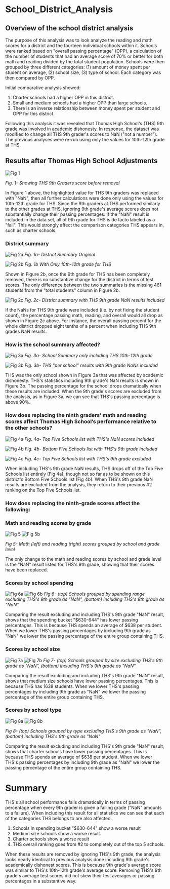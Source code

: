 # School_District_Analysis

## Overview of the school district analysis

The purpose of this analysis was to look analyze the reading and math scores for a district and the fourteen individual schools within it. Schools were ranked based on "overall passing percentage" (OPP), a calculation of the number of students that had an average score of 70% or better for both math and reading divided by the total student population. Schools were then grouped by three different categories: (1) amount of money spent per student on average, (2) school size, (3) type of school. Each category was then compared by OPP.

Initial comparative analysis showed:

1. Charter schools had a higher OPP in this district.
2. Small and medium schools had a higher OPP than large schools.
3. There is an inverse relationship between money spent per student and OPP for this district.

Following this analysis it was revealed that Thomas High School's (THS) 9th grade was involved in academic dishonesty. In response, the dataset was modified to change all THS 9th grader's scores to NaN ("not a number"). The previous analyses were re-run using only the values for 10th-12th grade at THS.

## Results after Thomas High School Adjustments

![Fig 1](./Resources/ths_cheaters.PNG)

_Fig. 1- Showing THS 9th Graders score before removal_

In Figure 1 above, the highlighted value for THS 9th graders was replaced with "NaN", then all further calculations were done only using the values for 10th-12th grade for THS. Since the 9th graders at THS performed similarly to the other grades at THS, ignoring 9th grade's average scores does not substantially change their passing percentages. If the "NaN" result is included in the data set, all of 9th grade for THS is de facto labeled as a "fail". This would strongly affect the comparison categories THS appears in, such as charter schools.

### District summary

![Fig 2a](Resources\old_district_summary.PNG)
_Fig. 1a- District Summary Original_

![Fig 2b](Resources\new_district_summary.PNG)
_Fig. 1b With Only 10th-12th grade for THS_

Shown in Figure 2b, once the 9th grade for THS has been completely removed, there is no substantive change for the district in terms of test scores. The only difference between the two summaries is the missing 461 students from the "total students" column in Figure 2b.

![Fig 2c](./Resources/ds_run_without_changing_student_count.PNG)
_Fig. 2c- District summary with THS 9th grade NaN results included_

If the NaNs for THS 9th grade were included (i.e. by not fixing the student count), the percentage passing math, reading, and overall would all drop as shown in Figure 2c above. For instance, the overall passing percent for the whole district dropped eight tenths of a percent when including THS 9th grades NaN results.

### How is the school summary affected?

![Fig 3a](./Resources/new_per_school_summary.PNG)
_Fig. 3a- School Summary only including THS 10th-12th grade_

![Fig 3b](./Resources/old_per_school_summary.PNG)
_Fig. 3b- THS "per school" results with 9th grade NaNs included_

THS was the only school shown in Figure 3a that was affected by academic dishonesty. THS's statistics including 9th grade's NaN results is shown in Figure 3b. The passing percentage for the school drops dramatically when these results are included. When the 9th grade's scores are excluded from the analysis, as in Figure 3a, we can see that THS's passing percentage is above 90%.

### How does replacing the ninth graders’ math and reading scores affect Thomas High School’s performance relative to the other schools?

![Fig 4a](./Resources/old_top_five_schools.PNG)
_Fig. 4a- Top Five Schools list with THS's NaN scores included_

![Fig 4b](./Resources/old_bottom_five_schools.PNG)
_Fig. 4b- Bottom Five Schools list with THS's 9th grade included_

![Fig 4c](./Resources/new_top_five_schools.PNG)
_Fig. 4c- Top Five Schools list with THS's 9th grade excluded_

When including THS's 9th grade NaN results, THS drops off of the Top Five Schools list entirely (Fig 4a), though not so far as to be shown on this district's Bottom Five Schools list (Fig 4b). When THS's 9th grade NaN results are excluded from the analysis, they return to their previous #2 ranking on the Top Five Schools list.

### How does replacing the ninth-grade scores affect the following:

### Math and reading scores by grade

![Fig 5](./Resources/new_math_scores_by_grade.PNG) ![Fig 5b](./Resources/new_reading_scores_by_grade.PNG)

_Fig 5- Math (left) and reading (right) scores grouped by school and grade level_

The only change to the math and reading scores by school and grade level is the "NaN" result listed for THS's 9th grade, showing that their scores have been replaced.
### Scores by school spending

![Fig 6a](./Resources/new_scores_by_spending.PNG)
![Fig 6b](./Resources/old_schools_by_spending.PNG)
*Fig 6- (top) Schools grouped by spending range excluding THS's 9th grade as "NaN", (bottom) including THS's 9th grade as "NaN"*

Comparing the result excluding and including THS's 9th grade "NaN" result, shows that the spending bucket "$630-644" has lower passing percentages. This is because THS spends an average of $638 per student. When we lower THS's passing percentages by including 9th grade as "NaN" we lower the passing percentage of the entire group containing THS.
### Scores by school size

![Fig 7a](./Resources/new_scores_by_size.PNG)
![Fig 7b](./Resources/old_scores_by_size.PNG)
*Fig 7- (top) Schools grouped by size excluding THS's 9th grade as "NaN", (bottom) including THS's 9th grade as "NaN"*

Comparing the result excluding and including THS's 9th grade "NaN" result, shows that medium size schools have lower passing percentages. This is because THS has 1638 students. When we lower THS's passing percentages by including 9th grade as "NaN" we lower the passing percentage of the entire group containing THS.
### Scores by school type

![Fig 8a](./Resources/new_scores_by_type.PNG)
![Fig 8b](./Resources/old_scores_by_type.PNG)

*Fig 8- (top) Schools grouped by type excluding THS's 9th grade as "NaN", (bottom) including THS's 9th grade as "NaN"*

Comparing the result excluding and including THS's 9th grade "NaN" result, shows that charter schools have lower passing percentages. This is because THS spends an average of $638 per student. When we lower THS's passing percentages by including 9th grade as "NaN" we lower the passing percentage of the entire group containing THS.

# Summary

THS's all school performance falls dramatically in terms of passing percentage when every 9th grader is given a failing grade ("NaN" amounts to a failure). When including this result for all statistics we can see that each of the categories THS belongs to are also affected.

1. Schools in spending bucket "$630-644" show a worse result
2. Medium size schools show a worse result.
3. Charter schools show a worse result
4. THS overall ranking goes from #2 to completely out of the top 5 schools.
   
When these results are removed by ignoring THS's 9th grade, the analysis looks nearly identical to previous analysis done including 9th grade's academically dishonest scores. This is because 9th grade's average score was similar to THS's 10th-12th grade's average score. Removing THS's 9th grade's average test scores did not skew their test averages or passing percentages in a substantive way.
